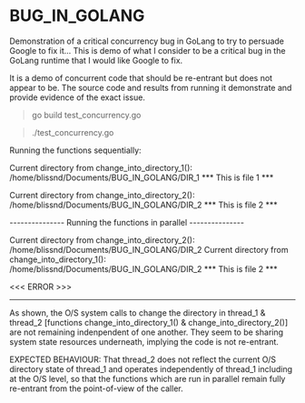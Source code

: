 # BUG_IN_GOLANG
Demonstration of a critical concurrency bug in GoLang to try to persuade Google to fix it...
This is demo of what I consider to be a critical bug in the GoLang runtime that I would like Google to fix. 

It is a demo of concurrent code that should be re-entrant but does not appear to be. The source code and results from running it
demonstrate and provide evidence of the exact issue.

> go build test_concurrency.go

> ./test_concurrency.go

Running the functions sequentially:

Current directory from change_into_directory_1(): /home/blissnd/Documents/BUG_IN_GOLANG/DIR_1
*** This is file 1 ***

Current directory from change_into_directory_2(): /home/blissnd/Documents/BUG_IN_GOLANG/DIR_2
*** This is file 2 ***


--------------- Running the functions in parallel ---------------

Current directory from change_into_directory_2(): /home/blissnd/Documents/BUG_IN_GOLANG/DIR_2
Current directory from change_into_directory_1(): /home/blissnd/Documents/BUG_IN_GOLANG/DIR_2
*** This is file 2 ***

<<< ERROR >>>

--------------------------------------------------------------------------------------------------------
As shown, the O/S system calls to change the directory in thread_1 & thread_2 [functions change_into_directory_1() & change_into_directory_2()]
are not remaining indenpendent of one another. They seem to be sharing system state resources underneath, implying the code is 
not re-entrant.

EXPECTED BEHAVIOUR: That thread_2 does not reflect the current O/S directory state of thread_1 and operates independently of thread_1
including at the O/S level, so that the functions which are run in parallel remain fully re-entrant from the point-of-view of
the caller.
